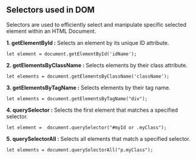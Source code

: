 ## Selectors used in DOM
Selectors are used to efficiently select and manipulate specific selected element within an HTML Document.

**1. getElementById :** Selects an element by its unique ID attribute.

    let element = document.getElementById('idName');

**2. getElementsByClassName :** Selects elements by their class attribute.

    let elements = document.getElementsByClassName('className');

**3. getElementsByTagName :** Selects elements by their tag name.

    let elements = document.getElementsByTagName("div");

**4. querySelector :** Selects the first element that matches a specified selector.

    let element =  document.querySelector("#myId or .myClass");

**5. querySelectorAll :** Selects all elements that match a specified selector. 

    let elements = document.querySelectorAll("p.myClass");
